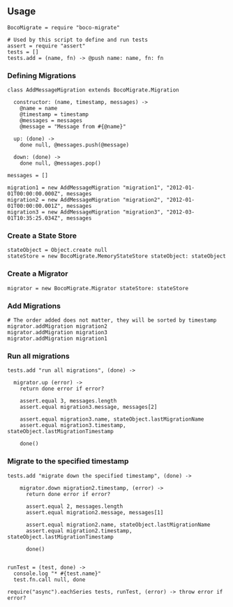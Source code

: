 ## Usage

    BocoMigrate = require "boco-migrate"

    # Used by this script to define and run tests
    assert = require "assert"
    tests = []
    tests.add = (name, fn) -> @push name: name, fn: fn

### Defining Migrations

    class AddMessageMigration extends BocoMigrate.Migration

      constructor: (name, timestamp, messages) ->
        @name = name
        @timestamp = timestamp
        @messages = messages
        @message = "Message from #{@name}"

      up: (done) ->
        done null, @messages.push(@message)

      down: (done) ->
        done null, @messages.pop()

    messages = []

    migration1 = new AddMessageMigration "migration1", "2012-01-01T00:00:00.000Z", messages
    migration2 = new AddMessageMigration "migration2", "2012-01-01T00:00:00.001Z", messages
    migration3 = new AddMessageMigration "migration3", "2012-03-01T10:35:25.034Z", messages

### Create a State Store

    stateObject = Object.create null
    stateStore = new BocoMigrate.MemoryStateStore stateObject: stateObject

### Create a Migrator

    migrator = new BocoMigrate.Migrator stateStore: stateStore

### Add Migrations

    # The order added does not matter, they will be sorted by timestamp
    migrator.addMigration migration2
    migrator.addMigration migration3
    migrator.addMigration migration1

### Run all migrations

    tests.add "run all migrations", (done) ->

      migrator.up (error) ->
        return done error if error?

        assert.equal 3, messages.length
        assert.equal migration3.message, messages[2]

        assert.equal migration3.name, stateObject.lastMigrationName
        assert.equal migration3.timestamp, stateObject.lastMigrationTimestamp

        done()

### Migrate to the specified timestamp

    tests.add "migrate down the specified timestamp", (done) ->

        migrator.down migration2.timestamp, (error) ->
          return done error if error?

          assert.equal 2, messages.length
          assert.equal migration2.message, messages[1]

          assert.equal migration2.name, stateObject.lastMigrationName
          assert.equal migration2.timestamp, stateObject.lastMigrationTimestamp

          done()


    runTest = (test, done) ->
      console.log "* #{test.name}"
      test.fn.call null, done

    require("async").eachSeries tests, runTest, (error) -> throw error if error?
